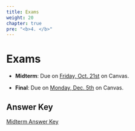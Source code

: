 ```yaml
---
title: Exams
weight: 20
chapter: true
pre: "<b>4. </b>"
---
```


# Exams

- **Midterm**: Due on <u>Friday, Oct. 21st</u> on Canvas.

- **Final**: Due on <u>Monday, Dec. 5th</u> on Canvas.

## Answer Key

<a onclick="ga('send', 'event', 'External-Link','click','midterm_answerkey','0','Link');" href="https://sta235.netlify.app/Exams/STA235H_Fall22_Midterm_AnswerKey.html" target="_blank" class="btn btn-default">Midterm Answer Key <i class="fas fa-external-link-alt"></i></a>